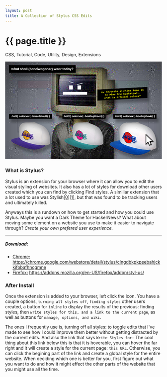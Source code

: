 ```yaml
---
layout: post
title: A Collection of Stylus CSS Edits
---
```


{{ page.title }}
================
<!--Available Meta Tags: CSS, Code, Applet, Tutorial, Utility, Design, Extensions, Marketing -->
<p class="meta">CSS, Tutorial, Code, Utility, Design, Extensions</p>

![Stylus Hero](/images/-stylus-hero.jpg "I love this team, but what is their mascot?")

### What is Stylus?

Stylus is an extension for your browser where it can allow you to edit the visual styling of websites. It also has a lot of styles for download other users created which you can find by clicking Find styles. A similiar extension that a lot used to use was Stylish[[0]](https://robertheaton.com/2018/08/16/stylish-is-back-and-you-still-shouldnt-use-it/)[[1]](https://arstechnica.com/information-technology/2018/07/stylish-extension-with-2m-downloads-banished-for-tracking-every-site-visit/), but that was found to be tracking users and ultimately killed.

Anyways this is a rundown on how to get started and how you could use Stylus. Maybe you want a Dark Theme for HackerNews? What about moving some element on a website you use to make it easier to navigate through? _Create your own prefered user experience._

---

##### Download:
- [Chrome:](https://chrome.google.com/webstore/detail/stylus/clngdbkpkpeebahjckkjfobafhncgmne?hl=en) 
https://chrome.google.com/webstore/detail/stylus/clngdbkpkpeebahjckkjfobafhncgmne
- [Firefox:](https://addons.mozilla.org/en-US/firefox/addon/styl-us/)
https://addons.mozilla.org/en-US/firefox/addon/styl-us/


### After Install
Once the extension is added to your browser, left click the icon. You have a couple options, `turning all styles off`, `finding styles` other users created, a button for `inline` to display the results of the previous: finding styles, then `write styles for this, and a link to the current page`, as well as buttons for `manage, options, and wiki`.

The ones I frequently use is, turning off all styles: to toggle edits that I've made to see how I could improve them better without getting distracted by the current edits. And also the link that says `Write Styles for:` The cool thing about this link below this is that it is hoverable, you can hover the far right and it will create a style for the current page: `this URL`. Otherwise, you can click the begining part of the link and create a global style for the entire website. When deciding which one is better for you, first figure out what you want to do and how it might effect the other parts of the website that you might use all the time.



